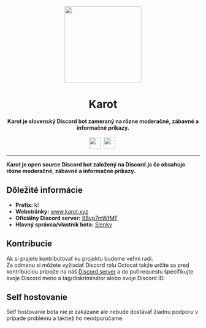 <div align="center">
    <a href="https://karot.xyz"><img src="https://karot.xyz/assets/karot.png" height="200" width="200"></a>
    <h1>Karot</h1>
    <strong>Karot je slovenský Discord bot zameraný na rôzne moderačné, zábavné a informačné príkazy.</strong><br><br>
    <img src="https://forthebadge.com/images/badges/built-with-love.svg" height="30">&nbsp;
    <img src="https://forthebadge.com/images/badges/made-with-javascript.svg" height="30">&nbsp;
</div>

---

**Karot je open source Discord bot založený na Discord.js čo obsahuje rôzne moderačné, zábavné a informačné príkazy.**

## Dôležité informácie

* **Prefix:** k! <br>
* **Webstránky:** www.karot.xyz
* **Oficiálny Discord server:** [9Byp7mWfMF](https://discord.com/invite/9Byp7mWfMF)
* **Hlavný správca/vlastník bota:** [Slenky](https://github.com/Slenkston)

## Kontríbucie

Ak si prajete kontributovať ku projektu budeme veľmi radi. <br>
Za odmenu si môžete vyžiadať Discord rolu Octocat takže určite sa pred kontribúciou pripojte na náš [Discord server](https://discord.com/invite/9Byp7mWfMF) a do pull requestu špecifikujte svoje Discord meno a tag/diskriminátor alebo svoje Discord ID.

## Self hostovanie

Self hostovanie bota nie je zakázané ale nebude dostávať žiadnu podporu v prípade problému a taktiež ho neodporúčame.

